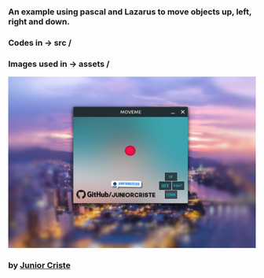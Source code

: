 ### An example using pascal and Lazarus to move objects up, left, right and down.

### Codes in -> src /
### Images used in -> assets /

![](https://github.com/JuniorCriste/MoveMeInPascal/blob/master/assets/prints/movemeW.png)

### by [Junior Criste](https://github.com/JuniorCriste)
